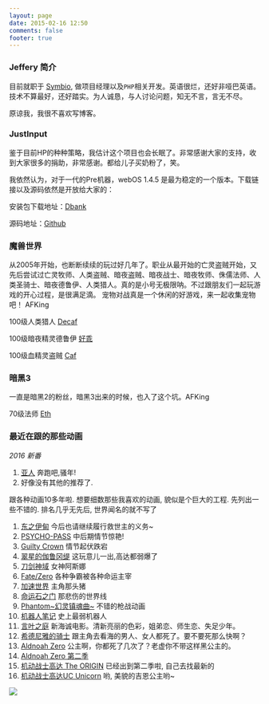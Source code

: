 ```yaml
---
layout: page
date: 2015-02-16 12:50
comments: false
footer: true
---
```


### Jeffery 简介

目前就职于 [Symbio](http://symbio.com/), 做项目经理以及`PHP`相关开发。英语很烂，还好非哑巴英语。技术不算最好，还好踏实。为人诚恳，与人讨论问题，知无不言，言无不尽。

原谅我，我很不喜欢写博客。

### JustInput

鉴于目前HP的种种策略，我估计这个项目也会长眠了。非常感谢大家的支持，收到大家很多的捐助，非常感谢。都给儿子买奶粉了，笑。


我依然认为，对于一代的Pre机器，webOS 1.4.5 是最为稳定的一个版本。下载链接以及源码依然是开放给大家的：

安装包下载地址：[Dbank](http://dl.dbank.com/c04eeix0kk)

源码地址：[Github](https://github.com/jefferycn/justinput)


### 魔兽世界

从2005年开始，也断断续续的玩过好几年了。职业从最开始的亡灵盗贼开始，又先后尝试过亡灵牧师、人类盗贼、暗夜盗贼、暗夜战士、暗夜牧师、侏儒法师、人类圣骑士、暗夜德鲁伊、人类猎人。真的是小号无极限呐。不过跟朋友们一起玩游戏的开心过程，是很满足滴。
宠物对战真是一个休闲的好游戏，来一起收集宠物吧！
AFKing

100级人类猎人 [Decaf](http://www.battlenet.com.cn/wow/zh/character/%E6%B3%95%E6%8B%89%E5%B8%8C%E5%A7%86/Decaf/simple)

100级暗夜精灵德鲁伊 [好乖](http://www.battlenet.com.cn/wow/zh/character/%E6%B3%95%E6%8B%89%E5%B8%8C%E5%A7%86/%E5%A5%BD%E4%B9%96/simple)

100级血精灵盗贼 [Caf](http://www.battlenet.com.cn/wow/zh/character/%E6%B3%95%E6%8B%89%E5%B8%8C%E5%A7%86/Caf/simple)

### 暗黑3

一直是暗黑2的粉丝，暗黑3出来的时候，也入了这个坑。AFKing

70级法师 [Eth](http://tw.battle.net/d3/zh/profile/jeffery-1199/hero/31808305)

### 最近在跟的那些动画

*2016 新番*

1. [亚人](http://www.verycd.com/entries/809057/) 奔跑吧,骚年!
2. 好像没有其他的推荐了.

跟各种动画10多年啦. 想要细数那些我喜欢的动画, 貌似是个巨大的工程.
先列出一些不错的.
排名几乎无先后, 世界闻名的就不写了

1. [东之伊甸](http://www.verycd.com/entries/521187/) 今后也请继续履行救世主的义务~
2. [PSYCHO-PASS](http://www.verycd.com/entries/668697/) 中后期情节惊艳!
3. [Guilty Crown](http://www.verycd.com/entries/526258/) 情节起伏跌宕
4. [翠星的伽鲁冈缇](http://www.verycd.com/entries/767158/) 这玩意儿一出,高达都弱爆了
5. [刀剑神域](http://www.verycd.com/entries/530235/) 女神阿斯娜
6. [Fate/Zero](http://www.verycd.com/entries/521507/) 各种争霸被各种命运主宰
7. [加速世界](http://www.verycd.com/entries/530234/) 主角那头猪
8. [命运石之门](http://www.verycd.com/entries/519147/) 那悲伤的世界线
9. [Phantom~幻灵镇魂曲~](http://www.verycd.com/entries/520355/) 不错的枪战动画
10. [机器人笔记](http://www.verycd.com/entries/668321/) 史上最弱机器人
11. [言叶之庭](http://www.verycd.com/entries/769253/) 新海诚电影。清新亮丽的色彩，姐弟恋、师生恋、失足少年。
12. [希德尼雅的骑士](http://www.verycd.com/entries/781310/) 跟主角去看海的男人、女人都死了。要不要死那么快啊？
13. [Aldnoah Zero](http://www.verycd.com/topics/2973152/) 公主啊，你都死了几次了？老虚你不带这样黑公主的。
14. [Aldnoah Zero 第二季](http://www.verycd.com/entries/799870/)
15. [机动战士高达 The ORIGIN](http://www.verycd.com/entries/776169/) 已经出到第二季啦, 自己去找最新的
16. [机动战士高达UC Unicorn](http://www.verycd.com/entries/777949/) 哟, 美貌的吉恩公主哟~

![](https://codeship.com/projects/b0929770-e504-0133-7429-26ff8de66215/status?branch=master)
